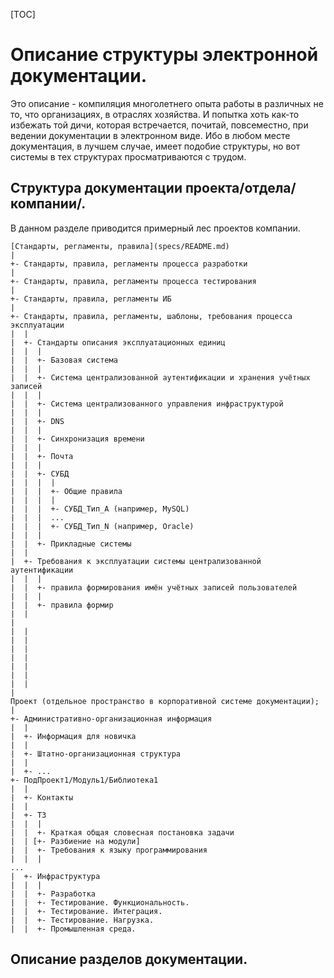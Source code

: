[TOC]

Описание структуры электронной документации.
============================================

Это описание - компиляция многолетнего опыта работы в различных не то, что организациях, в отраслях хозяйства. И попытка хоть как-то избежать той дичи, которая встречается, почитай, повсеместно, при ведении документации в электронном виде. Ибо в любом месте документация, в лучшем случае, имеет подобие структуры, но вот системы в тех структурах просматриваются с трудом.

Структура документации проекта/отдела/компании/.
------------------------------------------------

В данном разделе приводится примерный лес проектов компании.

```
[Стандарты, регламенты, правила](specs/README.md)
|
+- Стандарты, правила, регламенты процесса разработки
|
+- Стандарты, правила, регламенты процесса тестирования
|
+- Стандарты, правила, регламенты ИБ
|
+- Стандарты, правила, регламенты, шаблоны, требования процесса эксплуатации
|  |
|  +- Стандарты описания эксплуатационных единиц
|  |  |
|  |  +- Базовая система
|  |  |
|  |  +- Система централизованной аутентификации и хранения учётных записей
|  |  |
|  |  +- Система централизованного управления инфраструктурой
|  |  |
|  |  +- DNS
|  |  |
|  |  +- Синхронизация времени
|  |  |
|  |  +- Почта
|  |  |
|  |  +- СУБД
|  |  |  |
|  |  |  +- Общие правила
|  |  |  |
|  |  |  +- СУБД_Тип_A (например, MySQL)
|  |  |  ...
|  |  |  +- СУБД_Тип_N (например, Oracle)
|  |  | 
|  |  +- Прикладные системы
|  |
|  +- Требования к эксплуатации системы централизованной аутентификации 
|  |  | 
|  |  +- правила формирования имён учётных записей пользователей
|  |  | 
|  |  +- правила формир
|  |
| 
|  |
|  |
|  |
|  |
|  |
|  |
|  |
| 
Проект (отдельное пространство в корпоративной системе документации);
|
+- Административно-организационная информация
|  |
|  +- Информация для новичка
|  |
|  +- Штатно-организационная структура
|  |
|  +- ...
+- ПодПроект1/Модуль1/Библиотека1
|  |
|  +- Контакты
|  |
|  +- ТЗ
|  |  |
|  |  +- Краткая общая словесная постановка задачи
|  | [+- Разбиение на модули]
|  |  +- Требования к языку программирования
|  |  |
...
|  +- Инфраструктура
|  |  |
|  |  +- Разработка
|  |  +- Тестирование. Функциональность.
|  |  +- Тестирование. Интеграция.
|  |  +- Тестирование. Нагрузка.
|  |  +- Промышленная среда.
 ```  

Описание разделов документации.
-------------------------------
